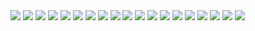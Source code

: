 <img src="SitStar 2021/Problems/A.png" />  
<img src="SitStar 2021/Problems/B.png" />  
<img src="SitStar 2021/Problems/C.png" />  
<img src="SitStar 2021/Problems/D1.png" />  
<img src="SitStar 2021/Problems/D2.png" />  
<img src="SitStar 2021/Problems/E.png" />  
<img src="SitStar 2021/Problems/F1.png" />  
<img src="SitStar 2021/Problems/F2.png" />  
<img src="SitStar 2021/Problems/G1.png" />  
<img src="SitStar 2021/Problems/G2.png" />  
<img src="SitStar 2021/Problems/H1.png" />  
<img src="SitStar 2021/Problems/H2.png" />  
<img src="SitStar 2021/Problems/I1.png" />  
<img src="SitStar 2021/Problems/I2.png" />  
<img src="SitStar 2021/Problems/J.png" />  
<img src="SitStar 2021/Problems/K.png" />  
<img src="SitStar 2021/Problems/L1.png" />  
<img src="SitStar 2021/Problems/L2.png" />  
<img src="SitStar 2021/Problems/M.png" />  
